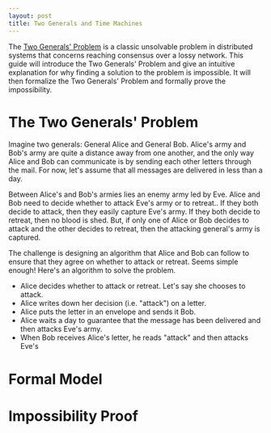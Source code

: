 ```yaml
---
layout: post
title: Two Generals and Time Machines
---
```


The [Two Generals' Problem][wiki] is a classic unsolvable problem in distributed
systems that concerns reaching consensus over a lossy network. This guide will
introduce the Two Generals' Problem and give an intuitive explanation for why
finding a solution to the problem is impossible. It will then formalize the Two
Generals' Problem and formally prove the impossibility.

# The Two Generals' Problem #
Imagine two generals: General Alice and General Bob. Alice's army and Bob's
army are quite a distance away from one another, and the only way Alice and Bob
can communicate is by sending each other letters through the mail. For now,
let's assume that all messages are delivered in less than a day.

Between Alice's and Bob's armies lies an enemy army led by Eve. Alice and Bob
need to decide whether to attack Eve's army or to retreat.. If they both decide
to attack, then they easily capture Eve's army. If they both decide to retreat,
then no blood is shed. But, if only one of Alice or Bob decides to attack and
the other decides to retreat, then the attacking general's army is captured.  

The challenge is designing an algorithm that Alice and Bob can follow to ensure
that they agree on whether to attack or retreat. Seems simple enough! Here's an
algorithm to solve the problem. 

- Alice decides whether to attack or retreat. Let's say she chooses to attack.
- Alice writes down her decision (i.e. "attack") on a letter.
- Alice puts the letter in an envelope and sends it Bob.
- Alice waits a day to guarantee that the message has been delivered and then
  attacks Eve's army. 
- When Bob receives Alice's letter, he reads "attack" and then attacks Eve's

# Formal Model #
# Impossibility Proof #

[wiki]:       http://en.wikipedia.org/wiki/Two_Generals'_Problem
[yale-notes]: http://cs-www.cs.yale.edu/homes/aspnes/classes/465/notes.pdf

<script type="text/javascript" src="http://cdn.mathjax.org/mathjax/latest/MathJax.js?config=TeX-AMS-MML_HTMLorMML"></script>
<script type="text/javascript">
MathJax.Hub.Config({
    tex2jax: {
        inlineMath: [['$','$'], ['$','$']],
        processEscapes: true
    }
});
</script>

